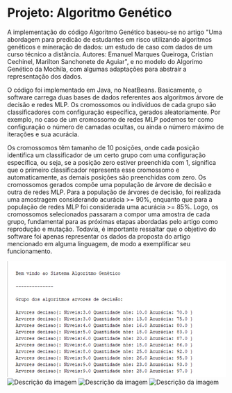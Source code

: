 <html>
  <h1>Projeto: Algoritmo Genético</h1>
  <p>A implementação do código Algoritmo Genético baseou-se no artigo "Uma abordagem para predicão de estudantes em risco
  utilizando algoritmos genéticos e mineração de dados: um estudo de caso com dados de um curso técnico a distância.
  Autores: Emanuel Marques Queiroga, Cristian Cechinel, Marilton Sanchonete de Aguiar", e no modelo do Algorimo Genético da Mochila, com algumas
  adaptações para abstrair a representação dos dados.</p> 
  <p>O código foi implementado em Java, no NeatBeans. Basicamente, o software carrega duas bases de dados referentes aos algoritmos árvore de decisão e redes MLP. 
  Os cromossomos ou indivíduos de cada grupo são classificadores com configuração específica, gerados aleatoriamente. Por exemplo, no caso de um cromossomo de
    redes MLP podemos ter como configuração o número de camadas ocultas, ou ainda o número máximo de iterações e sua acurácia. </p>
   <p>Os cromossomos têm tamanho de 10 posições, onde cada
    posição identifica um classificador de um certo grupo com uma configuração específica, ou seja, se a posição zero estiver preenchida com 1, significa que o primeiro classificador
    representa esse cromossomo e automaticamente, as demais posições são preenchidas com zero. Os cromossomos gerados compõe
  uma população de árvore de decisão e outra de redes MLP. Para a população de árvores de decisão, foi realizada uma amostragem considerando acurácia >= 90%, enquanto
  que para a população de redes MLP foi considerada uma acurácia >= 85%. Logo, os cromossomos selecionados passaram a compor uma amostra de cada grupo, fundamental para as
  próximas etapas abordadas pelo artigo como reprodução e mutação. Todavia, é importante ressaltar que o objetivo do software foi apenas representar os dados da proposta do artigo mencionado em alguma linguagem, 
    de modo a exemplificar seu funcionamento.</p> 
    <img src="https://github.com/sanderpiva/algoritmo_genetico/blob/main/1.png" alt="Descrição da imagem">
    <img src="caminho/para/imagem.png" alt="Descrição da imagem">
    <img src="caminho/para/imagem.png" alt="Descrição da imagem">
    <img src="caminho/para/imagem.png" alt="Descrição da imagem">
    
</html>
